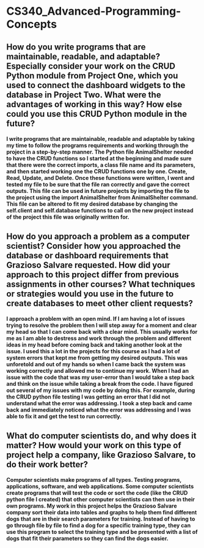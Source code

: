 # CS340_Advanced-Programming-Concepts
## How do you write programs that are maintainable, readable, and adaptable? Especially consider your work on the CRUD Python module from Project One, which you used to connect the dashboard widgets to the database in Project Two. What were the advantages of working in this way? How else could you use this CRUD Python module in the future? ##

#### I write programs that are maintainable, readable and adaptable by taking my time to follow the programs requirements and working through the project in a step-by-step manner. The Python file AnimalShelter needed to have the CRUD functions so I started at the beginning and made sure that there were the correct imports, a class file name and its parameters, and then started working one the CRUD functions one by one. Create, Read, Update, and Delete. Once these functions were written, I went and tested my file to be sure that the file ran correctly and gave the correct outputs. This file can be used in future projects by importing the file to the project using the import AnimalShelter from AnimalShelter command. This file can be altered to fit my desired database by changing the self.client and self.database functions to call on the new project instead of the project this file was originally written for. ####

## How do you approach a problem as a computer scientist? Consider how you approached the database or dashboard requirements that Grazioso Salvare requested. How did your approach to this project differ from previous assignments in other courses? What techniques or strategies would you use in the future to create databases to meet other client requests? ##

#### I approach a problem with an open mind. If I am having a lot of issues trying to resolve the problem then I will step away for a moment and clear my head so that I can come back with a clear mind. This usually works for me as I am able to destress and work through the problem and different ideas in my head before coming back and taking another look at the issue. I used this a lot in the projects for this course as I had a lot of system errors that kept me from getting my desired outputs. This was unforetold and out of my hands so when I came back the system was working correctly and allowed me to continue my work. When I had an issue with the code that was my user-error than I would take a step back and think on the issue while taking a break from the code. I have figured out several of my issues with my code by doing this. For example, during the CRUD python file testing I was getting an error that I did not understand what the error was addressing. I took a step back and came back and immediately noticed what the error was addressing and I was able to fix it and get the test to run correctly. ####

## What do computer scientists do, and why does it matter? How would your work on this type of project help a company, like Grazioso Salvare, to do their work better? ##

#### Computer scientists make programs of all types. Testing programs, applications, software, and web applications. Some computer scientists create programs that will test the code or sort the code (like the CRUD python file I created) that other computer scientists can then use in their own programs. My work in this project helps the Grazioso Salvare company sort their data into tables and graphs to help them find different dogs that are in their search parameters for training. Instead of having to go through file by file to find a dog for a specific training type, they can use this program to select the training type and be presented with a list of dogs that fit their parameters so they can find the dogs easier. ####
